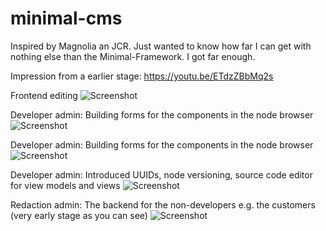 # minimal-cms

Inspired by Magnolia an JCR. Just wanted to know how far I can get with nothing else than the Minimal-Framework. I got far enough.

Impression from a earlier stage:
https://youtu.be/ETdzZBbMq2s

Frontend editing
![Screenshot](http://crashleague.net/minimal-cms-screens/s3.png)

Developer admin: Building forms for the components in the node browser
![Screenshot](http://crashleague.net/minimal-cms-screens/s1.png)

Developer admin: Building forms for the components in the node browser
![Screenshot](http://crashleague.net/minimal-cms-screens/s2.png)

Developer admin: Introduced UUIDs, node versioning, source code editor for view models and views
![Screenshot](http://crashleague.net/minimal-cms-screens/s4.png)

Redaction admin: The backend for the non-developers e.g. the customers (very early stage as you can see)
![Screenshot](http://crashleague.net/minimal-cms-screens/s5.png)

